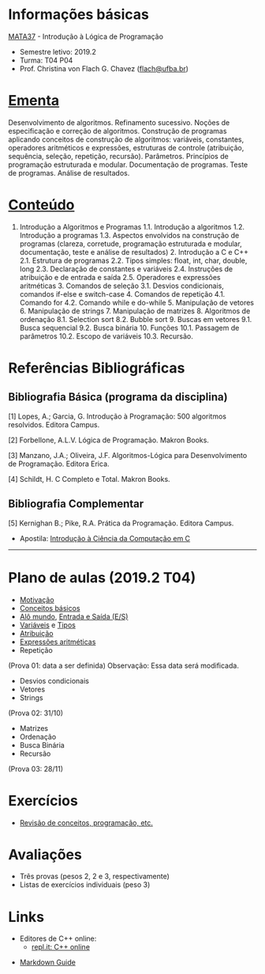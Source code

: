 # Informações básicas

[MATA37](https://alunoweb.ufba.br/SiacWWW/ExibirEmentaPublico.do?cdDisciplina=MATA37&nuPerInicial=20071) - Introdução à Lógica de Programação

- Semestre letivo: 2019.2
- Turma: T04 P04
- Prof. Christina von Flach G. Chavez (flach@ufba.br)

# [Ementa](https://alunoweb.ufba.br/SiacWWW/ExibirEmentaPublico.do?cdDisciplina=MATA37&nuPerInicial=20071)

Desenvolvimento de algoritmos. Refinamento sucessivo. Noções de especificação e correção de algoritmos. Construção de programas aplicando conceitos de construção de algoritmos: variáveis, constantes, operadores aritméticos e expressões, estruturas de controle (atribuição, sequência, seleção, repetição, recursão). Parâmetros. Princípios de programação estruturada e modular. Documentação de programas. Teste de programas. Análise de resultados.

# [Conteúdo](https://alunoweb.ufba.br/SiacWWW/ExibirEmentaPublico.do?cdDisciplina=MATA37&nuPerInicial=20071)

1. Introdução a Algoritmos e Programas 1.1. Introdução a algoritmos 1.2. Introdução a programas 1.3. Aspectos envolvidos na construção de programas (clareza, corretude, programação estruturada e modular, documentação, teste e análise de resultados) 2. Introdução a C e C++ 2.1. Estrutura de programas 2.2. Tipos simples: float, int, char, double, long 2.3. Declaração de constantes e variáveis 2.4. Instruções de atribuição e de entrada e saída 2.5. Operadores e expressões aritméticas 3. Comandos de seleção 3.1. Desvios condicionais, comandos if-else e switch-case 4. Comandos de repetição 4.1. Comando for 4.2. Comando while e do-while 5. Manipulação de vetores 6. Manipulação de strings 7. Manipulação de matrizes 8. Algoritmos de ordenação 8.1. Selection sort 8.2. Bubble sort 9. Buscas em vetores 9.1. Busca sequencial 9.2. Busca binária 10. Funções 10.1. Passagem de parâmetros 10.2. Escopo de variáveis 10.3. Recursão.

# Referências Bibliográficas

## Bibliografia Básica (programa da disciplina)

[1] Lopes, A.; Garcia, G. Introdução à Programação: 500 algoritmos resolvidos. Editora Campus.

[2] Forbellone, A.L.V. Lógica de Programação. Makron Books. 

[3] Manzano, J.A.; Oliveira, J.F. 
Algoritmos-Lógica para Desenvolvimento de Programação. Editora Erica. 

[4] Schildt, H. C Completo e Total. Makron Books. 

## Bibliografia Complementar

[5] Kernighan B.; Pike, R.A. Prática da Programação. Editora Campus.

+ Apostila: [Introdução à Ciência da Computação em C](https://www.ime.usp.br/~hitoshi/introducao/)

---

# Plano de aulas (2019.2 T04)

+ [Motivação](turtleacademy.md)
+ [Conceitos básicos](tutorial/algoritmo.md)
+ [Alô mundo](https://rodrigorgs.github.io/aulas/mata37/intro-cpp#1), [Entrada e Saída (E/S)](tutorial/entradasaida.md)
+ [Variáveis](tutorial/variaveis.md) e [Tipos](tutorial/tipos.md)
+ [Atribuição](tutorial/atribuicao.md)
+ [Expressões aritméticas](https://rodrigorgs.github.io/aulas/mata37/aritmetica#1)
+ Repetição

(Prova 01: data a ser definida)  Observação: Essa data será modificada.

+ Desvios condicionais
+ Vetores
+ Strings

(Prova 02: 31/10)

+ Matrizes
+ Ordenação
+ Busca Binária
+ Recursão

(Prova 03: 28/11)

# Exercícios

+ [Revisão de conceitos, programação, etc.](exercicios.md)

# Avaliações

+ Três provas (pesos 2, 2 e 3, respectivamente)
+ Listas de exercícios individuais (peso 3)

# Links

+ Editores de C++ online:
   - [repl.it: C++ online](https://repl.it/languages/cpp)

- [Markdown Guide](https://www.markdownguide.org/basic-syntax/)



